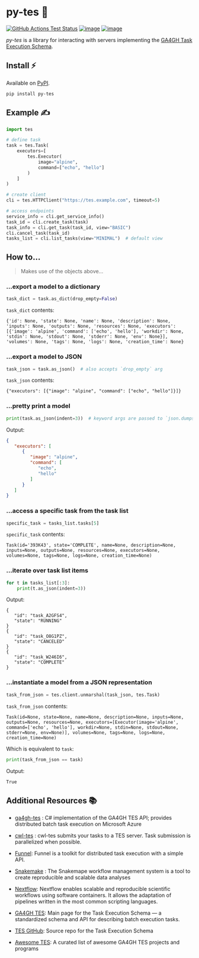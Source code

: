 # py-tes 🐍

[![GitHub Actions Test Status](https://img.shields.io/github/actions/workflow/status/ohsu-comp-bio/py-tes/tests.yml?logo=github)](https://github.com/ohsu-comp-bio/py-tes/actions) [![image](https://coveralls.io/repos/github/ohsu-comp-bio/py-tes/badge.svg?branch=master)](https://coveralls.io/github/ohsu-comp-bio/py-tes?branch=master) [![image](https://img.shields.io/badge/License-MIT-yellow.svg)](https://opensource.org/licenses/MIT)

*py-tes* is a library for interacting with servers implementing the
[GA4GH Task Execution
Schema](https://github.com/ga4gh/task-execution-schemas).

## Install ⚡

Available on [PyPI](https://pypi.org/project/py-tes/).

    pip install py-tes

## Example ✍️


``` python
import tes

# define task
task = tes.Task(
    executors=[
        tes.Executor(
            image="alpine",
            command=["echo", "hello"]
        )
    ]
)

# create client
cli = tes.HTTPClient("https://tes.example.com", timeout=5)

# access endpoints
service_info = cli.get_service_info()
task_id = cli.create_task(task)
task_info = cli.get_task(task_id, view="BASIC")
cli.cancel_task(task_id)
tasks_list = cli.list_tasks(view="MINIMAL")  # default view
```

## How to...

> Makes use of the objects above...

### ...export a model to a dictionary

``` python
task_dict = task.as_dict(drop_empty=False)
```

`task_dict` contents:

``` console
{'id': None, 'state': None, 'name': None, 'description': None, 'inputs': None, 'outputs': None, 'resources': None, 'executors': [{'image': 'alpine', 'command': ['echo', 'hello'], 'workdir': None, 'stdin': None, 'stdout': None, 'stderr': None, 'env': None}], 'volumes': None, 'tags': None, 'logs': None, 'creation_time': None}
```

### ...export a model to JSON

``` python
task_json = task.as_json()  # also accepts `drop_empty` arg
```

`task_json` contents:

``` console
{"executors": [{"image": "alpine", "command": ["echo", "hello"]}]}
```

### ...pretty print a model

``` python
print(task.as_json(indent=3))  # keyword args are passed to `json.dumps()`
```

Output:

``` json
{
   "executors": [
      {
         "image": "alpine",
         "command": [
            "echo",
            "hello"
         ]
      }
   ]
}
```

### ...access a specific task from the task list

``` python
specific_task = tasks_list.tasks[5]
```

`specific_task` contents:

``` console
Task(id='393K43', state='COMPLETE', name=None, description=None, inputs=None, outputs=None, resources=None, executors=None, volumes=None, tags=None, logs=None, creation_time=None)
```

### ...iterate over task list items

``` python
for t in tasks_list[:3]:
    print(t.as_json(indent=3))
```

Output:

``` console
{
   "id": "task_A2GFS4",
   "state": "RUNNING"
}
{
   "id": "task_O8G1PZ",
   "state": "CANCELED"
}
{
   "id": "task_W246I6",
   "state": "COMPLETE"
}
```

### ...instantiate a model from a JSON representation

``` python
task_from_json = tes.client.unmarshal(task_json, tes.Task)
```

`task_from_json` contents:

``` console
Task(id=None, state=None, name=None, description=None, inputs=None, outputs=None, resources=None, executors=[Executor(image='alpine', command=['echo', 'hello'], workdir=None, stdin=None, stdout=None, stderr=None, env=None)], volumes=None, tags=None, logs=None, creation_time=None)
```

Which is equivalent to `task`:

``` python
print(task_from_json == task)
```

Output:

``` console
True
```

## Additional Resources 📚

- [ga4gh-tes](https://github.com/microsoft/ga4gh-tes) : C# implementation of the GA4GH TES API; provides distributed batch task execution on Microsoft Azure

- [cwl-tes](https://github.com/ohsu-comp-bio/cwl-tes) : cwl-tes submits your tasks to a TES server. Task submission is parallelized when possible.

- [Funnel](https://ohsu-comp-bio.github.io/funnel/): Funnel is a toolkit for distributed task execution with a simple API.

- [Snakemake](https://snakemake.github.io/) : The Snakemape workflow management system is a tool to create reproducible and scalable data analyses

- [Nextflow](https://www.nextflow.io/): Nextflow enables scalable and reproducible scientific workflows using software containers. It allows the adaptation of pipelines written in the most common scripting languages.

- [GA4GH TES](https://www.ga4gh.org/product/task-execution-service-tes/): Main page for the Task Execution Schema — a standardized schema and API for describing batch execution tasks. 

- [TES GitHub](https://github.com/ga4gh/task-execution-schemas): Source repo for the Task Execution Schema 

- [Awesome TES](https://github.com/ohsu-comp-bio/awesome-tes): A curated list of awesome GA4GH TES projects and programs 
